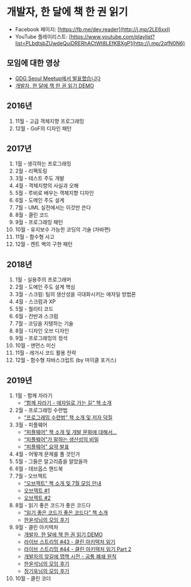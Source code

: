 # 개발자, 한 달에 책 한 권 읽기

- Facebook 페이지: [https://fb.me/dev.reader](http://j.mp/2LE6xxI)
- YouTube 플레이리스트: [https://www.youtube.com/playlist?list=PLbdtsbZUwdeQuiDRERhACtWt8LEfKBXgP](http://j.mp/2qfN0N6)

## 모임에 대한 영상

- [GDG Seoul Meetup에서 발표했습니다](https://youtu.be/jKhQmitS18M)
- [개발자, 한 달에 책 한 권 읽기 DEMO](https://youtu.be/9u8x_ON903U)

## 2016년

1. 11월 - 고급 객체지향 프로그래밍
1. 12월 - GoF의 디자인 패턴

## 2017년

1. 1월 - 생각하는 프로그래밍
1. 2월 - 리팩토링
1. 3월 - 테스트 주도 개발
1. 4월 - 객체지향의 사실과 오해
1. 5월 - 루비로 배우는 객체지향 디자인
1. 6월 - 도메인 주도 설계
1. 7월 - UML 실전에서는 이것만 쓴다
1. 8월 - 클린 코드
1. 9월 - 프로그래밍 패턴
1. 10월 - 유지보수 가능한 코딩의 기술 (자바편)
1. 11월 - 함수형 사고
1. 12월 - 켄트 벡의 구현 패턴

## 2018년

1. 1월 - 실용주의 프로그래머
1. 2월 - 도메인 주도 설계 핵심
1. 3월 - 스크럼: 팀의 생산성을 극대화시키는 애자일 방법론
1. 4월 - 스크럼과 XP
1. 5월 - 퀄리티 코드
1. 6월 - 칸반과 스크럼
1. 7월 - 코딩을 지탱하는 기술
1. 8월 - 디자인 오브 디자인
1. 9월 - 프로그래밍의 정석
1. 10월 - 맨먼스 미신
1. 11월 - 레거시 코드 활용 전략
1. 12월 - 함수형 자바스크립트 (by 마이클 포거스)

## 2019년

1. 1월 - 함께 자라기
    - [“함께 자라기 - 애자일로 가는 길” 책 소개](https://youtu.be/eP4Hu2glU8s)
1. 2월 - 프로그래밍 수련법
    - [“프로그래밍 수련법” 책 소개 및 저자 덕질](https://youtu.be/7nRUXFGcn7A)
1. 3월 - 피플웨어
    - [“피플웨어” 책 소개 및 개발 문화에 대해서...](https://youtu.be/PzRACD0I9Ew)
    - [“피플웨어”가 말하는 생산성의 비밀](https://youtu.be/oAqvYrlHbRE)
    - [“피플웨어” 요약 발표](https://youtu.be/9TKWsPnSSIM)
1. 4월 - 어떻게 문제를 풀 것인가
1. 5월 - 그들은 알고리즘을 알았을까
1. 6월 - 데브옵스 핸드북
1. 7월 - 오브젝트
    - [“오브젝트” 책 소개 및 7월 모임 안내](https://youtu.be/2UpjEPFxWjw)
    - [오브젝트 #1](https://youtu.be/PX_Ot_irSG8)
    - [오브젝트 #2](https://youtu.be/moSl4WS3O0Q)
1. 8월 - 읽기 좋은 코드가 좋은 코드다
    - [“읽기 좋은 코드가 좋은 코드다” 책 소개](https://youtu.be/YY-6B8zEbu0)
    - [한윤석님의 모임 후기](http://j.mp/2lUn607)
1. 9월 - 클린 아키텍처
    - [개발자, 한 달에 책 한 권 읽기 DEMO](https://youtu.be/9u8x_ON903U)
    - [라이브 스트리밍 #43 - 클린 아키텍처 읽기](https://youtu.be/WPvJ9jO5Ne4)
    - [라이브 스트리밍 #44 - 클린 아키텍처 읽기 Part 2](https://youtu.be/GHf4JnFSOis)
    - [개발자의 앞길에 맵핵 시전 - 공통 폐쇄 원칙](http://j.mp/2lQpRiQ)
    - [한윤석님의 모임 후기](http://j.mp/2nusKGq)
    - [정기욱님의 모임 후기](http://j.mp/2mBL54j)
1. 10월 - 클린 코더
